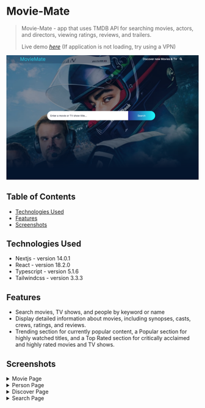 # Movie-Mate

> Movie-Mate - app that uses TMDB API for searching movies, actors, and directors, viewing ratings, reviews, and trailers.
>
> Live demo [_here_](https://movie-mate-beta.vercel.app/) (If application is not loading, try using a VPN)

![MovieMate screenshot](./public/screenshots/MainPage.PNG)

## Table of Contents
* [Technologies Used](#technologies-used)
* [Features](#features)
* [Screenshots](#screenshots)

## Technologies Used

- Nextjs - version 14.0.1
- React - version 18.2.0
- Typescript - version 5.1.6
- Tailwindcss - version 3.3.3

## Features

- Search movies, TV shows, and people by keyword or name
- Display detailed information about movies, including synopses, casts, crews, ratings, and reviews.
- Trending section for currently popular content, a Popular section for highly watched titles, and a Top Rated section for critically acclaimed and highly rated movies and TV shows.

## Screenshots

<details>  <summary>Movie Page</summary> ![Movie Page](./public/screenshots/MoviePage.PNG)</details>

<details>
    <summary>Person Page</summary>
    ![Person Page](./public/screenshots/PersonPage.PNG)
</details>
<details>
    <summary>Discover Page</summary>
    ![Discover Page](./public/screenshots/Discover.png)
</details>
<details>
    <summary>Search Page</summary>
    ![Search Page](./public/screenshots/Search%20Page.PNG.png)
</details>
